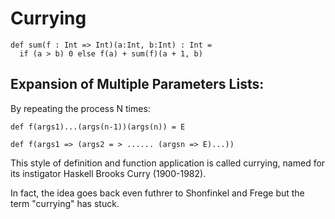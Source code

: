 # Currying

```
def sum(f : Int => Int)(a:Int, b:Int) : Int =
  if (a > b) 0 else f(a) + sum(f)(a + 1, b)
```

## Expansion of Multiple Parameters Lists:

By repeating the process N times:
```
def f(args1)...(args(n-1))(args(n)) = E
```

```
def f(args1 => (args2 = > ...... (argsn => E)...))
```
This style of definition and function application is
called currying, named for its instigator Haskell Brooks
Curry (1900-1982).

In fact, the idea goes back even futhrer to Shonfinkel and Frege
but the term "currying" has stuck.
